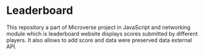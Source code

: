 # Leaderboard
This repository a part of Microverse project in JavaScript and networking module which is leaderboard website displays scores submitted by different players. It also allows to add score and  data were preserved data external API.

